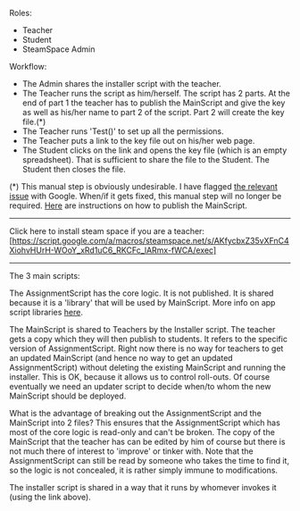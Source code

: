 Roles:
- Teacher   
- Student   
- SteamSpace Admin 

Workflow:   
- The Admin shares the installer script with the teacher.   
- The Teacher runs the script as him/herself. The script has 2 parts. At the end of part 1 the teacher has to publish the MainScript and give the key as well as his/her name to part 2 of the script. Part 2 will create the key file.(*)   
- The Teacher runs 'Test()' to set up all the permissions.   
- The Teacher puts a link to the key file out on his/her web page.
- The Student clicks on the link and opens the key file (which is an empty spreadsheet). That is sufficient to share the file to the Student. The Student then closes the file.   

(*) This manual step is obviously undesirable. I have flagged [the relevant issue](https://code.google.com/p/google-apps-script-issues/issues/detail?id=1703) with Google. When/if it gets fixed, this manual step will no longer be required. [Here](http://www.steamspace.net/PublishingInstructions.html) are instructions on how to publish the MainScript.

----------------
Click here to install steam space if you are a teacher: [https://script.google.com/a/macros/steamspace.net/s/AKfycbxZ35vXFnC4XiohvHUrH-WOoY_xRd1uC6_RKCFc_lARmx-fWCA/exec]   

----------------
The 3 main scripts:   

The AssignmentScript has the core logic. It is not published. It is shared because it is a 'library' that will be used by MainScript. More info on app script libraries [here](https://developers.google.com/apps-script/guide_libraries).

The MainScript is shared to Teachers by the Installer script. The teacher gets a copy which they will then publish to students. It refers to the specific version of AssignmentScript. Right now there is no way for teachers to get an updated MainScript (and hence no way to get an updated AssignmentScript) without deleting the existing MainScript and running the installer. This is OK, because it allows us to control roll-outs. Of course eventually we need an updater script to decide when/to whom the new MainScript should be deployed.   

What is the advantage of breaking out the AssignmentScript and the MainScript into 2 files? This ensures that the AssignmentScript which has most of the core logic is read-only and can't be broken. The copy of the MainScript that the teacher has can be edited by him of course but there is not much there of interest to 'improve' or tinker with.   Note that the AssignmentScript can still be read by someone who takes the time to find it, so the logic is not concealed, it is rather simply immune to modifications.   

The installer script is shared in a way that it runs by whomever invokes it (using the link above).   

